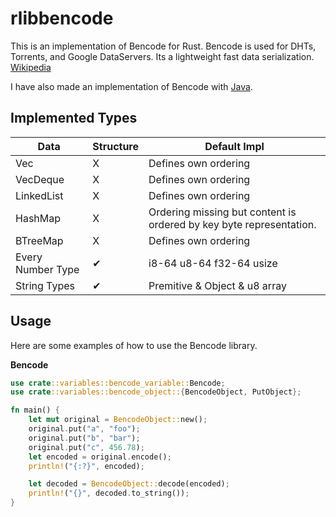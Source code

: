 rlibbencode
========

This is an implementation of Bencode for Rust. Bencode is used for DHTs, Torrents, and Google DataServers. Its a lightweight fast data serialization.
[Wikipedia](https://en.wikipedia.org/wiki/Bencode)

I have also made an implementation of Bencode with [Java](https://github.com/octorrent/jlibbencode).

Implemented Types
-----

| Data | Structure | Default Impl |
| ---  | ---       | ---          |
| Vec  | X         | Defines own ordering |
| VecDeque | X     | Defines own ordering |
| LinkedList | X   | Defines own ordering |
| HashMap | X      | Ordering missing but content is ordered by key byte representation. |
| BTreeMap | X     | Defines own ordering |
| Every Number Type | ✔     | i8-64 u8-64 f32-64 usize |
| String Types | ✔     | Premitive & Object & u8 array |

Usage
-----
Here are some examples of how to use the Bencode library.

**Bencode**
```rust
use crate::variables::bencode_variable::Bencode;
use crate::variables::bencode_object::{BencodeObject, PutObject};

fn main() {
    let mut original = BencodeObject::new();
    original.put("a", "foo");
    original.put("b", "bar");
    original.put("c", 456.78);
    let encoded = original.encode();
    println!("{:?}", encoded);

    let decoded = BencodeObject::decode(encoded);
    println!("{}", decoded.to_string());
}
```


